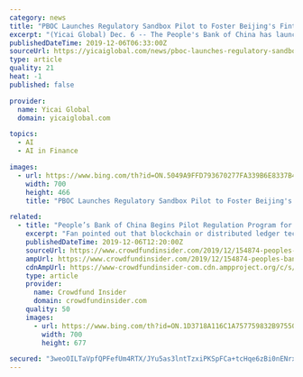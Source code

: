 ```yaml
---
category: news
title: "PBOC Launches Regulatory Sandbox Pilot to Foster Beijing's Fintech Innovation"
excerpt: "(Yicai Global) Dec. 6 -- The People's Bank of China has launched a pilot program of the so-called regulatory sandbox in Beijing to cultivate talent and bring forth new ideas in the fintech sector. The central bank's program seeks to guide licensed financial institutions to use advanced technologies to improve service quality and operational ..."
publishedDateTime: 2019-12-06T06:33:00Z
sourceUrl: https://yicaiglobal.com/news/pboc-launches-regulatory-sandbox-pilot-to-foster-beijing-fintech-innovation
type: article
quality: 21
heat: -1
published: false

provider:
  name: Yicai Global
  domain: yicaiglobal.com

topics:
  - AI
  - AI in Finance

images:
  - url: https://www.bing.com/th?id=ON.5049A9FFD793670277FA339B6E8337B4
    width: 700
    height: 466
    title: "PBOC Launches Regulatory Sandbox Pilot to Foster Beijing's Fintech Innovation"

related:
  - title: "People’s Bank of China Begins Pilot Regulation Program for Fintech Businesses in Beijing"
    excerpt: "Fan pointed out that blockchain or distributed ledger technology is among at least 17 different categories of Fintech, which also includes cloud-based services and artificial intelligence (AI). These emerging technologies are to be regulated under the newly proposed national standards. Fan remarked (last month): “The financial industry either ..."
    publishedDateTime: 2019-12-06T12:20:00Z
    sourceUrl: https://www.crowdfundinsider.com/2019/12/154874-peoples-bank-of-china-begins-pilot-regulation-program-for-fintech-businesses-in-beijing/
    ampUrl: https://www.crowdfundinsider.com/2019/12/154874-peoples-bank-of-china-begins-pilot-regulation-program-for-fintech-businesses-in-beijing/amp/
    cdnAmpUrl: https://www-crowdfundinsider-com.cdn.ampproject.org/c/s/www.crowdfundinsider.com/2019/12/154874-peoples-bank-of-china-begins-pilot-regulation-program-for-fintech-businesses-in-beijing/amp/
    type: article
    provider:
      name: Crowdfund Insider
      domain: crowdfundinsider.com
    quality: 50
    images:
      - url: https://www.bing.com/th?id=ON.1D3718A116C1A757759832B975504394
        width: 700
        height: 677

secured: "3weoOILTaVpfQPFefUm4RTX/JYu5as3lntTzxiPKSpFCa+tcHqe6zBi0nENrxf655Itan7mmNn4pq89zlZDYFAD1OPGf8B53rAug+DMrJlIYfwB8ht5QnkhzQOEd6A/qg1T0v4++oxQWcz/ZUTcd4iA2q175WWZCSPx+/+D29dDCLxyWPJneU5cMm3RLseBXE2+5F/MxC0Gp79e6Ca/T4j2PM0E43iW+FVGuXMAXUdZQ7r40JhTVavdRI1yrVJuz0KGt+urCVUuxsJ/8spZ+PA==;ktOjSBfPIWmuvecpkS+uMw=="
---
```



